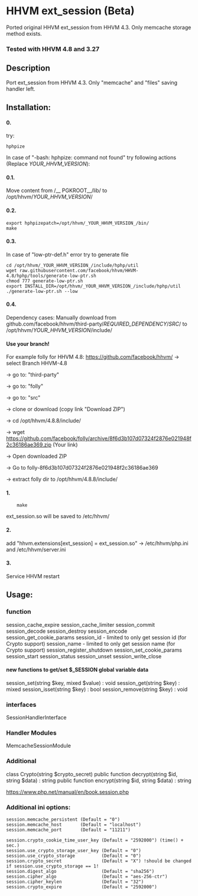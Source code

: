 # HHVM ext_session (Beta)
Ported original HHVM ext_session from HHVM 4.3.
Only memcache storage method exists.

### Tested with HHVM 4.8 and 3.27

## Description
Port ext_session from HHVM 4.3. Only "memcache" and "files" saving handler left.

## Installation:

#### 0.
try:
```shell
hphpize
```

In case of "-bash: hphpize: command not found" try following actions (Replace _YOUR_HHVM_VERSION_):

#### 0.1.
Move content from /__ PGKROOT__/lib/ to /opt/hhvm/_YOUR_HHVM_VERSION_/

#### 0.2.
```shell
export hphpizepatch=/opt/hhvm/_YOUR_HHVM_VERSION_/bin/
make
```

#### 0.3.
In case of "low-ptr-def.h" error try to generate file

```shell
cd /opt/hhvm/_YOUR_HHVM_VERSION_/include/hphp/util
wget raw.githubusercontent.com/facebook/hhvm/HHVM-4.8/hphp/tools/generate-low-ptr.sh
chmod 777 generate-low-ptr.sh
export INSTALL_DIR=/opt/hhvm/_YOUR_HHVM_VERSION_/include/hphp/util
./generate-low-ptr.sh --low
```

#### 0.4.
Dependency cases:
Manually download from github.com/facebook/hhvm/third-party/_REQUIRED_DEPENDENCY_/_SRC_/ 
to 
/opt/hhvm/_YOUR_HHVM_VERSION_/include/

#### Use your branch!

For example folly for HHVM 4.8:
https://github.com/facebook/hhvm/
-> select Branch HHVM-4.8

-> go to: "third-party"

-> go to: "folly"

-> go to: "src"

-> clone or download (copy link "Download ZIP")

-> cd /opt/hhvm/4.8.8/include/

-> wget https://github.com/facebook/folly/archive/8f6d3b107d07324f2876e021948f2c36186ae369.zip (Your link)

-> Open downloaded ZIP

-> Go to folly-8f6d3b107d07324f2876e021948f2c36186ae369

-> extract folly dir to /opt/hhvm/4.8.8/include/

#### 1. 
```shell
	make
```
	
ext_session.so will be saved to /etc/hhvm/

#### 2.
add "hhvm.extensions[ext_session] = ext_session.so" -> /etc/hhvm/php.ini and /etc/hhvm/server.ini

#### 3.
Service HHVM restart


## Usage:

### function
session_cache_expire
session_cache_limiter
session_commit
session_decode
session_destroy
session_encode
session_get_cookie_params
session_id - limited to only get session id (for Crypto support)
session_name - limited to only get session name (for Crypto support)
session_register_shutdown
session_set_cookie_params
session_start
session_status
session_unset
session_write_close

#### new functions to get/set $_SESSION global variable data
session_set(string $key, mixed $value) : void
session_get(string $key) : mixed
session_isset(string $key) : bool
session_remove(string $key) : void

### interfaces
SessionHandlerInterface

### Handler Modules
MemcacheSessionModule

### Additional
class Crypto(string $crypto_secret)
public function decrypt(string $id, string $data) : string
public function encrypt(string $id, string $data) : string

https://www.php.net/manual/en/book.session.php

### Additional ini options:
```
session.memcache_persistent (Default = "0")
session.memcache_host 		(Default = "localhost")
session.memcache_port 		(Default = "11211")

session.crypto_cookie_time_user_key	(Default = "2592000") (time() + sec.)
session.use_crypto_storage_user_key	(Default = "0")
session.use_crypto_storage			(Default = "0")
session.crypto_secret				(Default = "X") !should be changed if session.use_crypto_storage == 1!
session.digest_algo					(Default = "sha256")
session.cipher_algo					(Default = "aes-256-ctr")
session.cipher_keylen				(Default = "32")
session.crypto_expire				(Default = "2592000")
```
